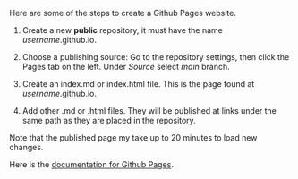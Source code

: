 Here are some of the steps to create a Github Pages website.


1. Create a new **public** repository, it must have the name *username*.github.io.

2. Choose a publishing source: Go to the repository settings, then click the Pages tab on the left. Under *Source* select *main* branch.

3. Create an index.md or index.html file. This is the page found at *username*.github.io.

4. Add other .md or .html files. They will be published at links under the same path as they are placed in the repository.


Note that the published page my take up to 20 minutes to load new changes.

Here is the [documentation for Github Pages](https://docs.github.com/en/pages).
